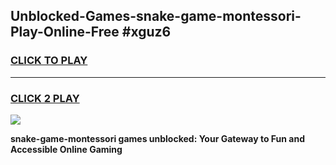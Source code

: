 
## Unblocked-Games-snake-game-montessori-Play-Online-Free #xguz6
<h3>
<a href="https://us.freeplayer.one?title=snake-game-montessori&ref=10M">CLICK TO PLAY</a></h3>
<hr>

<h3>
<a href="https://us.freeplayer.one?title=snake-game-montessori&ref=10M">CLICK 2 PLAY</a>
  
</h3>

<a href="https://us.freeplayer.one?title=snake-game-montessori&ref=10M"><img src="https://clearcache.store/games.png"></a>


**snake-game-montessori games unblocked: Your Gateway to Fun and Accessible Online Gaming**
